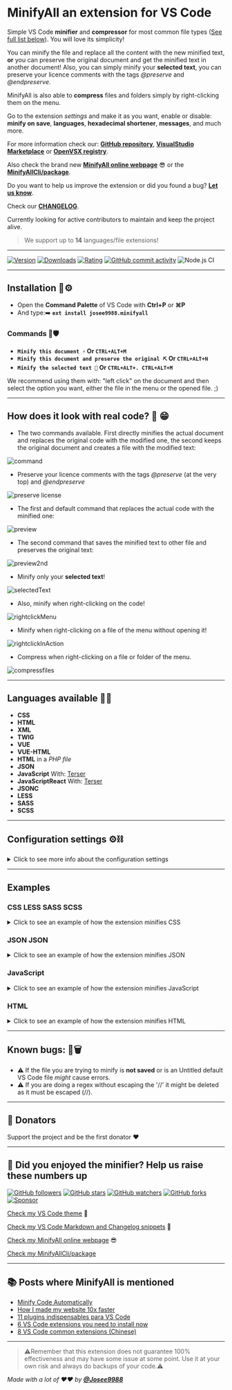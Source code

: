 <!-- markdownlint-disable MD033-->
# **MinifyAll an extension for VS Code**

Simple VS Code **minifier** and **compressor** for most common file types ([See full list below](#languages-available-)). You will love its simplicity!

You can minify the file and replace all the content with the new minified text, **or** you can preserve the original document and get the minified text in another document! Also, you can simply minify your **selected text**, you can preserve your licence comments with the tags *@preserve* and *@endpreserve*.

MinifyAll is also able to **compress** files and folders simply by right-clicking them on the menu.

Go to the extension *settings* and make it as you want, enable or disable: **minify on save**, **languages**, **hexadecimal shortener**, **messages**, and much more.

For more information check our: **[GitHub repository](https://github.com/Josee9988/MinifyAll)**, **[VisualStudio Marketplace](https://marketplace.visualstudio.com/items?itemName=josee9988.minifyall)** or **[OpenVSX registry](https://open-vsx.org/extension/Josee9988/minifyall)**.

Also check the brand new **[MinifyAll online webpage](https://minifyall.jgracia.es/)** 😎 or the **[MinifyAllCli/package](https://github.com/Josee9988/MinifyAllCli)**.

Do you want to help us improve the extension or did you found a bug?
**[Let us know](https://github.com/Josee9988/MinifyAll/issues)**.

Check our **[CHANGELOG](CHANGELOG.md)**.

Currently looking for active contributors to maintain and keep the project alive.

> We support up to **14** languages/file extensions!

---

[![Version](https://vsmarketplacebadge.apphb.com/version-short/josee9988.minifyall.svg?style=for-the-badge&logo)](https://marketplace.visualstudio.com/items?itemName=josee9988.minifyall)
[![Downloads](https://vsmarketplacebadge.apphb.com/downloads/josee9988.minifyall.svg?style=for-the-badge&logo)](https://marketplace.visualstudio.com/items?itemName=josee9988.minifyall)
[![Rating](https://vsmarketplacebadge.apphb.com/rating-star/josee9988.minifyall.svg?style=for-the-badge&logo)](https://marketplace.visualstudio.com/items?itemName=josee9988.minifyall)
[![GitHub commit activity](https://img.shields.io/github/commit-activity/y/Josee9988/minifyall.svg?style=popout-square)](#minifyall-an-extension-for-vscode)
![Node.js CI](https://img.shields.io/github/workflow/status/Josee9988/MinifyAll/CodeQL.svg)

---

## **Installation** 🔩⚙

- Open the **Command Palette** of VS Code with **Ctrl+P** or **⌘P**
- And type:➡️
**```ext install josee9988.minifyall```**

### **Commands** 📐🛡

- **```Minify this document ⚡``` Or ```CTRL+ALT+M```**
- **```Minify this document and preserve the original ⛏``` Or ```CTRL+ALT+N```**
- **```Minify the selected text 🎯``` Or ```CTRL+ALT+. CTRL+ALT+M```**

We recommend using them with: "left click" on the document and then select the option you want, either the file in the menu or the opened file. ;)

---

## **How does it look with real code?** 📸 😁

- The two commands available. First directly minifies the actual document and replaces the original code with the modified one, the second keeps the original document and creates a file with the modified text:

<img src="https://github.com/Josee9988/MinifyAll/blob/master/Screenshots/command.png?raw=true" alt="command" title="command"/>

- Preserve your licence comments with the tags *@preserve* (at the very top) and *@endpreserve*

<img src="https://github.com/Josee9988/MinifyAll/blob/master/Screenshots/Preserve.gif?raw=true" alt="preserve license" title="preserve license"/>

- The first and default command that replaces the actual code with the minified one:

<img src="https://github.com/Josee9988/MinifyAll/blob/master/Screenshots/Preview.gif?raw=true" alt="preview" title="preview"/>

- The second command that saves the minified text to other file and preserves the original text:

<img src="https://github.com/Josee9988/MinifyAll/blob/master/Screenshots/Preview2ndcommand.gif?raw=true" alt="preview2nd" title="preview2nd"/>

- Minify only your **selected text**!

<img src="https://github.com/Josee9988/MinifyAll/blob/master/Screenshots/SelectedText.gif?raw=true" alt="selectedText" title="selectedText"/>

- Also, minify when right-clicking on the code!

<img src="https://github.com/Josee9988/MinifyAll/blob/master/Screenshots/RightClick.png?raw=true" alt="rightclickMenu" title="rightclickMenu"/>

- Minify when right-clicking on a file of the menu without opening it!

<img src="https://github.com/Josee9988/MinifyAll/blob/master/Screenshots/RightClickMenu.gif?raw=true" alt="rightclickInAction" title="rightclickInAction"/>

- Compress when right-clicking on a file or folder of the menu.

<img src="https://github.com/Josee9988/MinifyAll/blob/master/Screenshots/compress.gif?raw=true" alt="compressfiles" title="compressfiles"/>

---

## **Languages available** 🧪🔥

- **CSS**
- **HTML**
- **XML**
- **TWIG**
- **VUE**
- **VUE-HTML**
- **HTML** in a *PHP file*
- **JSON**
- **JavaScript** With: [Terser](https://github.com/terser/terser)
- **JavaScriptReact** With: [Terser](https://github.com/terser/terser)
- **JSONC**
- **LESS**
- **SASS**
- **SCSS**

---

## **Configuration settings** ⚙️⛓

<!-- markdownlint-disable no-inline-html-->

<details>
<summary>Click to see more info about the configuration settings</summary>

(Remember to restart VS Code after modifying any configuration)

- If you want MinifyAll to **stop shortening colours**, such as RGB to 3 digit hex, or RGBA to hex, or 6 digit hex to 3 digit hex. If you enable it you might see some loss in colour accuracy

``` json
"MinifyAll.disableHexadecimalShortener": true|false //default 'true' (by default it is disabled)
```

- Disables warning and information messages

``` json
"MinifyAll.disableMessages": true|false //default 'false' (by default it is allowed)
```

- Disables context menu when right-clicking in your code.

``` json
"MinifyAll.disableCodeContextMenu": true|false //default 'false' (by default it is shown)
```

- Disables context menu when right-clicking in the file explorer.

``` json
"MinifyAll.disableFileExplorerContextMenu": true|false //default 'false' (by default it is shown)
```

- Minify on save (Default command, which will minify your actual code)

``` json
"MinifyAll.minifyOnSave": true|false //default 'false' (by default it is disabled)
```

- Minify on save (Second command, which will minify your actual code into a new file)

``` json
"MinifyAll.minifyOnSaveToNewFile": true|false //default 'false' (by default it is disabled)
```

- Prefix of the new minified file from the command that minifies to other doc.

``` json
"MinifyAll.PrefixOfNewMinifiedFiles": '-min'|'.min'|'-minified'|'.minified' //default '-min'
```

- If you want MinifyAll to open the new minified document after you minify. (False for not opening it every time you create a minified file).

``` json
"MinifyAll.openMinifiedDocument": true|false //default 'true'
```

- Terser minify options, this setting will allow you to fully customize your Terser behaviour. For more info please check [terser's minify options](https://github.com/terser/terser#minify-options).

``` json
"MinifyAll.terserMinifyOptions": { "mangle": true, "compress": { "drop_console": true, "dead_code": false, "keep_fnames": false, "keep_classnames": false } } // for more information please visit https://github.com/terser/terser#minify-options
```

### **Disabling languages configuration**

- Disables **HTML** minimization

``` json
"MinifyAll.disableHtml": true|false //default 'false' (by default it is enabled)
```

- Disables **TWIG** minimization

``` json
"MinifyAll.disableTwig": true|false //default 'false' (by default it is enabled)
```

- Disables **PHP** minimization

``` json
"MinifyAll.disablePhp": true|false //default 'false' (by default it is enabled)
```

- Disables **CSS** minimization

``` json
"MinifyAll.disableCss": true|false //default 'false' (by default it is enabled)
```

- Disables **SCSS** minimization

``` json
"MinifyAll.disableScss": true|false //default 'false' (by default it is enabled)
```

- Disables **LESS** minimization

``` json
"MinifyAll.disableLess": true|false //default 'false' (by default it is enabled)
```

- Disables **SASS** minimization

``` json
"MinifyAll.disableSass": true|false //default 'false' (by default it is enabled)
```

- Disables **JSON** minimization

``` json
"MinifyAll.disableJson": true|false //default 'false' (by default it is enabled)
```

- Disables **JSONC** minimization

``` json
"MinifyAll.disableJsonc": true|false //default 'false' (by default it is enabled)
```

- Disables **JavaScript** minimization //default 'true' (by default it is disabled because it is not on a stable version yet)

``` json
"MinifyAll.disableJavascript": true|false //default 'false' (by default it is enabled)
```

- Disables **JavaScriptReact** minimization //default 'true' (by default it is disabled because it is not on a stable version yet)

``` json
"MinifyAll.disableJavascriptReact": true|false //default 'true' (by default it is enabled)
```

- Disables **XML** minimization //default 'false'

``` json
"MinifyAll.disableXml": true|false //default 'false'
```

</details>

---

## **Examples**

### **CSS LESS SASS SCSS**

<details>
<summary>Click to see an example of how the extension minifies CSS</summary>

*From:*

```css
.myClass {
    background-color: rgba(12, 12, 12, 0.8);
    background-color: rgb(12, 12, 12);
    background-color: #FAFAFA;
    /*other comment*/
    content: url("https://github.com/Josee9988/MinifyAll");
    margin-right: 0px;
}/* my comment
    */
```

*To:*

```css
.myClass{background-color:#0C0C0CCC;background-color:#111;background-color:#FFF;content:url("https://github.com/Josee9988/MinifyAll");margin-right:0}
```

- RGBA is formatted to hexadecimal.
- RGB is formatted to 3 digit value hexadecimal.
- 6 digit hexadecimal values are formatted to 3 digit value hexadecimal.
- There are no spaces.
- There is only one line.
- Multiline comments removed.
- URL '//' is not detected as a comment and can be perfectly placed.
- From 0px to 0

---

</details>

### **JSON JSON**

<details>
<summary>Click to see an example of how the extension minifies JSON</summary>

*From:*

``` json
{
"contributes": {
"commands": [{
"title": "Minify this document ⚡",
},
{
"color": "#FAFAFA", // comments
}/* multiline comment
*/
]
}
}
```

*To:*

``` json
{"contributes":{"commands":[{"title":"Minify this document ⚡"},{"color":"#FFF"}]}}
```

- Only one line.
- No unnecessary spaces.
- 6 Digit hex to 3 digit hex.
- No single-line comments.
- No multiline comments.
- Removed trailing comma before '}'.

---

</details>

### **JavaScript**

<details>
<summary>Click to see an example of how the extension minifies JavaScript</summary>

*From:*

```javascript
"use strict";
const {
    commands,
    window
} = require('vscode');
const FileSaver = require('fs')
const StringWithComments = "// not a comment /*" //this is my comment
if ((window.activeTextEditor.document.languageId == "css" && disableCss == false) || //myComment
    (window.activeTextEditor.document.languageId == "scss" && disableScss == false)) {
    const {
        document
    } = window.activeTextEditor;
    switch (window.activeTextEditor.document.languageId) {
        case "css":
            /*
            multi-line comments
            */
            console.log("Love this minifier !!!")
            break;
        default:
            break;
    }
}
```

*To:*

```javascript
"use strict";const{commands,window}=require('vscode');const FileSaver=require('fs')
const StringWithComments="// not a comment /*"
if((window.activeTextEditor.document.languageId=="css"&&disableCss==false)||(window.activeTextEditor.document.languageId=="scss"&&disableScss==false)){const{document}=window.activeTextEditor;switch(window.activeTextEditor.document.languageId){case"css":console.log("Love this minifier !!!")
break;default:break;}}let myString="hello//";myString.replace(/\/\//g,'');
```

- Only changes line if, at the end of a declaration or an import, that line does not end in ';' (So adding more ';' at the end of every line will help you minimize more your code).
- All irrelevant spaces removed.
- Spaces left are only within quotes (Strings) and variable declarations.
- If 'OR' and 'AND' are without spaces, the same as if condition or switch cases.
- All single line and multiline comments removed.
- Single line comments inside a String will not be removed. (hello//) (// not a comment).
- Multi-line comments inside a String will not be removed. (// not a comment **/\***).
- Regex expression with single-line comments will not be removed.
- No tabs.

---

</details>

### **HTML**

<details>
<summary>Click to see an example of how the extension minifies HTML</summary>

*From:*

```html
<!DOCTYPE html>
<html lang="es">

<head>
    <title></title>
    <meta charset="utf-8">
    <link rel="stylesheet" href="">
    <script type="text/javascript' src=""></script>
    <!-- test -->
</head>

<!-- ~~~~~✦✦✦✦✦ B O
 D Y ✦✦✦✦✦~~~~~ -->
<body>

</body>

</html>
```

*To:*

```html
<!DOCTYPE html><html lang="es"><head><title></title><meta charset="utf-8"><link rel="stylesheet"href=""><script type="text/javascript"src=""></script></head><body></body></html>
```

- Only one line.
- Only the necessary spaces.
- No tabs.
- No single-line comments.
- No multiline comments.

---

</details>

---

## **Known bugs:** 🛑🗑

- ⚠️ If the file you are trying to minify is **not saved** or is an Untitled default VS Code file *might* cause errors.
- ⚠️ If you are doing a regex without escaping the '//' it might be deleted as it must be escaped (\/\/).

---

## 🥰 Donators

Support the project and be the first donator ❤️

---

## 🎉 Did you enjoyed the minifier? Help us raise these numbers up

[![GitHub followers](https://img.shields.io/github/followers/Josee9988.svg?style=social)](#did-you-enjoyed-the-minifier-help-us-raise-these-numbers-up--)
[![GitHub stars](https://img.shields.io/github/stars/Josee9988/MinifyAll.svg?style=social)](#did-you-enjoyed-the-minifier-help-us-raise-these-numbers-up--)
[![GitHub watchers](https://img.shields.io/github/watchers/Josee9988/MinifyAll.svg?style=social)](#did-you-enjoyed-the-minifier-help-us-raise-these-numbers-up--)
[![GitHub forks](https://img.shields.io/github/forks/Josee9988/MinifyAll.svg?style=social)](#did-you-enjoyed-the-minifier-help-us-raise-these-numbers-up--)
[![Sponsor](https://img.shields.io/static/v1?label=Sponsor&message=%E2%9D%A4&logo=github-sponsors&color=red&style=social)](https://github.com/sponsors/Josee9988)

[Check my VS Code theme](https://marketplace.visualstudio.com/items?itemName=josee9988.black-garnet-theme) 🧲

[Check my VS Code Markdown and Changelog snippets](https://marketplace.visualstudio.com/items?itemName=josee9988.changelog-and-markdown-snippets) 🌟

[Check my MinifyAll online webpage](https://minifyall.jgracia.es/) 😎

[Check my MinifyAllCli/package](https://github.com/Josee9988/MinifyAllCli)

---

## 📚 **Posts where MinifyAll is mentioned**

- [Minify Code Automatically](https://dev.to/aryaziai/minifying-code-shortcut-4d6c)
- [How I made my website 10x faster](https://dev.to/asaoluelijah/how-i-made-my-personal-website-10x-faster-3p6k)
- [11 plugins indispensables para VS Code](https://www.gitmedio.com/11-plugins-indispensables-para-visual-studio-code-insiders/)
- [6 VS Code extensions you need to install now](https://it-it.facebook.com/AskHorizons/photos/a.128334975253236/386218132798251/?type=3&eid=ARDn_eorUZWvdCAV4C9taXZ5FFXu7Ib4e80xgui_LS-2y_m6VegoeCrc1JfFt6Bbyy7rXjEnPPSHCqTt)
- [8 VS Code common extensions (Chinese)](https://www.leunghoyin.hk/vscode-common-extensions)

---

> ⚠️Remember that this extension does not guarantee 100% effectiveness and may have some issue at some point. Use it at your own risk and always do backups of your code.⚠️

_Made with a lot of ❤️❤️ by **[@Josee9988](https://github.com/Josee9988)**_
